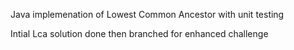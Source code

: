 Java implemenation of Lowest Common Ancestor with unit testing

 Intial Lca solution done then branched for enhanced challenge
